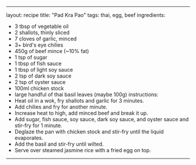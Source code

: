 ---

layout: recipe
title:  "Pad Kra Pao"
tags: thai, egg, beef
ingredients:
- 3 tbsp of vegetable oil
- 2 shallots, thinly sliced
- 7 cloves of garlic, minced
- 3+ bird's eye chilies
- 450g of beef mince (~10% fat)
- 1 tsp of sugar
- 1 tbsp of fish sauce
- 1 tbsp of light soy sauce
- 2 tsp of dark soy sauce
- 2 tsp of oyster sauce
- 100ml chicken stock
- large handful of thai basil leaves (maybe 100g)
instructions:
- Heat oil in a wok, fry shallots and garlic for 3 minutes.
- Add chilies and fry for another minute.
- Increase heat to high, add minced beef and break it up.
- Add sugar, fish sauce, soy sauce, dark soy sauce, and oyster sauce and stir-fry for 1 minute.
- Deglaze the pan with chicken stock and stir-fry until the liquid evaporates.
- Add the basil and stir-fry until wilted.
- Serve over steamed jasmine rice with a fried egg on top.
---